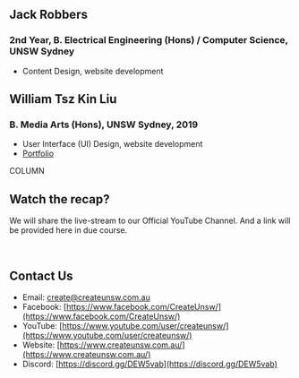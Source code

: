 ---
---

## Jack Robbers
### 2nd Year, B. Electrical Engineering (Hons) / Computer Science, UNSW Sydney
* Content Design, website development

## William Tsz Kin Liu
### B. Media Arts (Hons), UNSW Sydney, 2019
* User Interface (UI) Design, website development
* [Portfolio](https://liutkwilliam.github.io/) 

COLUMN

## Watch the recap?

We will share the live-stream to our Official YouTube Channel. And a link will be provided here in due course.

<br>

## Contact Us

* Email: [create@createunsw.com.au](mailto:create@createunsw.com.au) 
* Facebook: [https://www.facebook.com/CreateUnsw/](https://www.facebook.com/CreateUnsw/)
* YouTube: [https://www.youtube.com/user/createunsw/](https://www.youtube.com/user/createunsw/) 
* Website: [https://www.createunsw.com.au/](https://www.createunsw.com.au/)
* Discord: [https://discord.gg/DEW5vab](https://discord.gg/DEW5vab)
